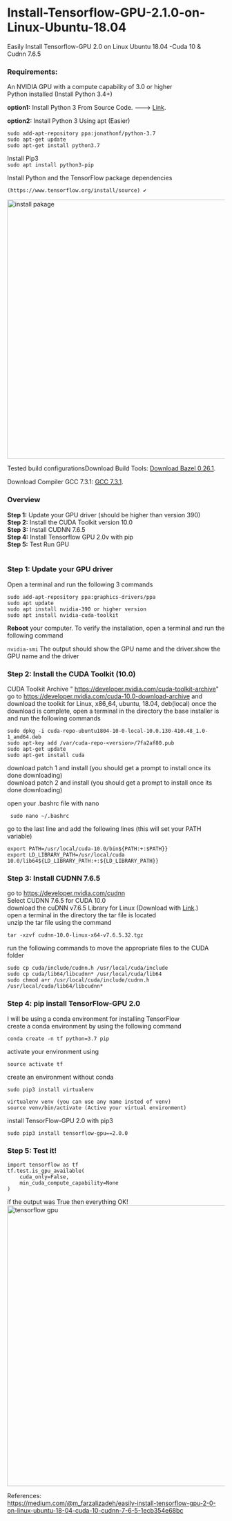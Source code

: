 # Install-Tensorflow-GPU-2.1.0-on-Linux-Ubuntu-18.04<br>
Easily Install Tensorflow-GPU 2.0 on Linux Ubuntu 18.04 -Cuda 10 &amp; Cudnn 7.6.5<br>

### Requirements: <br>
An NVIDIA GPU with a compute capability of 3.0 or higher<br>
Python installed (Install Python 3.4+)<br>

<b>option1:</b> 
Install Python 3 From Source Code. ---> [Link](https://gist.github.com/jerblack/798718c1910ccdd4ede92481229043be).<br>

<b>option2:</b> Install Python 3 Using apt (Easier)

```
sudo add-apt-repository ppa:jonathonf/python-3.7
sudo apt-get update
sudo apt-get install python3.7
```
Install Pip3 <br>
```sudo apt install python3-pip```<br>

Install Python and the TensorFlow package dependencies<br>

```(https://www.tensorflow.org/install/source) ✔️ ```

<img src = 'https://miro.medium.com/max/1809/1*anNVCRsxyx-GJWBHeW6ThQ.png' width= 600 alt='install pakage'></img> <br>

Tested build configurationsDownload Build Tools: 
[Download Bazel 0.26.1](https://github.com/bazelbuild/bazel/releases/download/0.26.1/bazel-0.26.1-installer-linux-x86_64.sh).<br>

Download Compiler GCC 7.3.1: 
[GCC 7.3.1](https://ftp.gnu.org/gnu/gcc/gcc-7.3.0/gcc-7.3.0.tar.xz).  <br>

### Overview <br>
<b>Step 1:</b> Update your GPU driver (should be higher than version 390)<br>
<b>Step 2:</b> Install the CUDA Toolkit version 10.0<br>
<b>Step 3:</b> Install CUDNN 7.6.5<br>
<b>Step 4:</b> Install Tensorflow GPU 2.0v with pip<br>
<b>Step 5:</b> Test Run GPU<br>
<br>

### Step 1: Update your GPU driver <br>
Open a terminal and run the following 3 commands<br>
```
sudo add-apt-repository ppa:graphics-drivers/ppa
sudo apt update
sudo apt install nvidia-390 or higher version
sudo apt install nvidia-cuda-toolkit
```
<b>Reboot</b> your computer. To verify the installation, open a terminal and run the following command<br>

```nvidia-smi```
The output should show the GPU name and the driver.show the GPU name and the driver

### Step 2: Install the CUDA Toolkit (10.0) <br>

CUDA Toolkit Archive " https://developer.nvidia.com/cuda-toolkit-archive"
go to https://developer.nvidia.com/cuda-10.0-download-archive and download the toolkit for Linux, x86_64, ubuntu, 18.04, deb(local)
once the download is complete, open a terminal in the directory the base installer is and run the following commands
<br>
```
sudo dpkg -i cuda-repo-ubuntu1804-10-0-local-10.0.130-410.48_1.0-1_amd64.deb
sudo apt-key add /var/cuda-repo-<version>/7fa2af80.pub
sudo apt-get update
sudo apt-get install cuda
```
 
download patch 1 and install (you should get a prompt to install once its done downloading)<br>
download patch 2 and install (you should get a prompt to install once its done downloading)<br>

open your .bashrc file with nano<br>

``` sudo nano ~/.bashrc```

go to the last line and add the following lines (this will set your PATH variable)<br>
```
export PATH=/usr/local/cuda-10.0/bin${PATH:+:$PATH}}
export LD_LIBRARY_PATH=/usr/local/cuda 10.0/lib64${LD_LIBRARY_PATH:+:${LD_LIBRARY_PATH}}
```
### Step 3: Install CUDNN 7.6.5<br>

go to https://developer.nvidia.com/cudnn<br>
Select CUDNN 7.6.5 for CUDA 10.0<br>
download the cuDNN v7.6.5 Library for Linux (Download with [Link](https://developer.nvidia.com/compute/machine-learning/cudnn/secure/7.6.5.32/Production/10.0_20191031/cudnn-10.0-linux-x64-v7.6.5.32.tgz).)<br>
open a terminal in the directory the tar file is located<br>
unzip the tar file using the command<br>
```
tar -xzvf cudnn-10.0-linux-x64-v7.6.5.32.tgz
```
run the following commands to move the appropriate files to the CUDA folder
```
sudo cp cuda/include/cudnn.h /usr/local/cuda/include
sudo cp cuda/lib64/libcudnn* /usr/local/cuda/lib64
sudo chmod a+r /usr/local/cuda/include/cudnn.h /usr/local/cuda/lib64/libcudnn*
```
### Step 4: pip install TensorFlow-GPU 2.0 <br>

I will be using a conda environment for installing TensorFlow<br>
create a conda environment by using the following command<br>
```
conda create -n tf python=3.7 pip
```
activate your environment using
```
source activate tf
```
create an environment without conda
```
sudo pip3 install virtualenv

virtualenv venv (you can use any name insted of venv)
source venv/bin/activate (Active your virtual environment)
```

install TensorFlow-GPU 2.0 with pip3 <br>
```
sudo pip3 install tensorflow-gpu==2.0.0
```
### Step 5: Test it! <br>

```
import tensorflow as tf
tf.test.is_gpu_available(
    cuda_only=False,
    min_cuda_compute_capability=None
)
```
if the output was True then everything OK!<br>
<img src='https://miro.medium.com/max/2066/1*g3cN7zze0AmXzOdRSAtYXg.png' width=650 alt='tensorflow gpu'></img> <br>

References:<br>
https://medium.com/@m_farzalizadeh/easily-install-tensorflow-gpu-2-0-on-linux-ubuntu-18-04-cuda-10-cudnn-7-6-5-1ecb354e68bc
